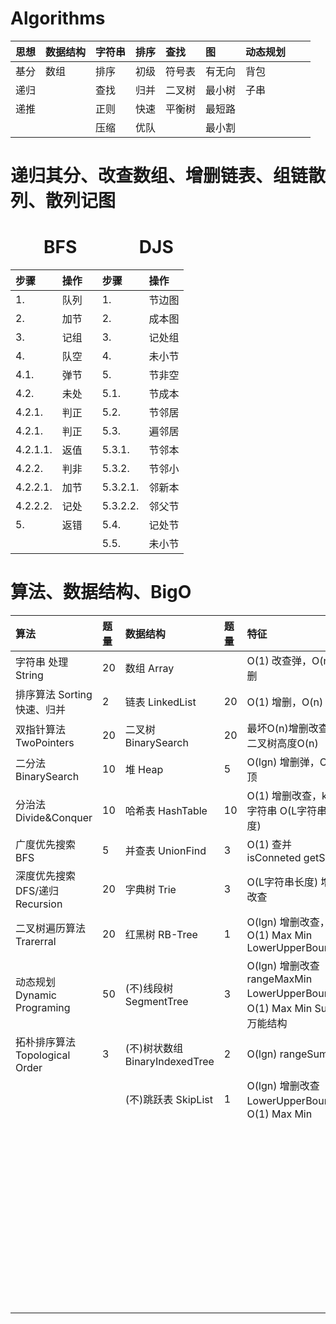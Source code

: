 # Algorithms

| **思想** | **数据结构** | **字符串** | **排序** | **查找** | **图** | **动态规划** |  |  |
| :- | :- | :- | :- | :- | :- | :- | :- | :- |
| 基分 | 数组 | 排序 | 初级 | 符号表 | 有无向 | 背包 |  |  |
| 递归 |  | 查找 | 归并 | 二叉树 | 最小树 | 子串 |  |  |
| 递推 |  | 正则 | 快速 | 平衡树 | 最短路 |  |  |  |
|  |  | 压缩 | 优队 |  | 最小割 |  |  |  |

# 递归其分、改查数组、增删链表、组链散列、散列记图

# &nbsp; &nbsp; &nbsp; &nbsp; BFS &nbsp; &nbsp; &nbsp; &nbsp; &nbsp; &nbsp; &nbsp; DJS

| **步骤** | **操作** |  | **步骤** | **操作** |
| :- | :- | :- | :- | :- |
| 1. | 队列 |  | 1. | 节边图 |
| 2. | 加节 |  | 2. | 成本图 |
| 3. | 记组 |  | 3. | 记处组 |
| 4. | 队空 |  | 4. | 未小节 |
| 4.1. | 弹节 |  | 5. | 节非空 |
| 4.2. | 未处 |  | 5.1. | 节成本 |
| 4.2.1. | 判正 |  | 5.2. | 节邻居 |
| 4.2.1. | 判正 |  | 5.3. | 遍邻居 |
| 4.2.1.1. | 返值 |  | 5.3.1. | 节邻本 |
| 4.2.2. | 判非 |  | 5.3.2. | 节邻小 |
| 4.2.2.1. | 加节 |  | 5.3.2.1. | 邻新本 |
| 4.2.2.2. | 记处 |  | 5.3.2.2. | 邻父节 |
| 5. | 返错 |  | 5.4. | 记处节 |
|  |  |  | 5.5. | 未小节 |

# 算法、数据结构、BigO

| 算法 | 题量 | 数据结构 | 题量 | 特征 |  | BigO | 概率 |
| :- | :- | :- | :- | :- | :- | :- | :- |
| 字符串 处理String | 20 | 数组 Array |  | O(1) 改查弹，O(n) 增删 |  | O(1) |  | 数学题 |
| 排序算法 Sorting 快速、归并 | 2 | 链表 LinkedList | 20 | O(1) 增删，O(n) 改查 |  | O(lgn) | 90% | 二分法 |
| 双指针算法 TwoPointers | 20 | 二叉树 BinarySearch | 20 | 最坏O(n)增删改查，二叉树高度O(n) |  |  | 10% | 信增法(每次x2)，快速幂(求x^n)，欧几里得算法(求最大公约数) |
| 二分法 BinarySearch | 10 | 堆 Heap | 5 | O(lgn) 增删弹，O(1) 顶 |  | O(vn) | 99% | 因数分解 Factoriztion |
| 分治法 Divide&Conquer | 10 | 哈希表 HashTable | 10 | O(1) 增删改查，key字符串 O(L字符串长度) |  |  | 1% | 分块检索(n区间)vn个vn大小区间 区间单独维护统计数据 |
| 广度优先搜索 BFS | 5 | 并查表 UnionFind | 3 | O(1) 查并 isConneted getSize |  | O(n) | 50% | 双指针 TwoPointers(同相背向 合并) |
| 深度优先搜索 DFS/递归 Recursion | 20 | 字典树 Trie | 3 | O(L字符串长度) 增删改查 |  |  | 20% | 二叉树遍历 BinaryTree，分治 Divide&Conquer |
| 二叉树遍历算法 Trarerral | 20 | 红黑树 RB-Tree | 1 | O(lgn) 增删改查，O(1) Max Min LowerUpperBound |  |  | 10% | n次O(1)操作 每次操作O(1) 数据结构(HashMap UnionFind) |
| 动态规划 Dynamic Programing | 50 | (不)线段树 SegmentTree | 3 | O(lgn) 增删改查 rangeMaxMin LowerUpperBound，O(1) Max Min Sum，万能结构 |  |  | 10% | 单调栈 MonotonicStack，单调队列 MonotonicQueue |
| 拓朴排序算法 Topological Order | 3 | (不)树状数组 BinaryIndexedTree | 2 | O(lgn) rangeSum |  |  | 10% | 枚举法 Enumeration(for循环数组) |
|  |  | (不)跳跃表 SkipList | 1 | O(lgn) 增删改查 LowerUpperBound，O(1) Max Min |  | O(nlgn) | 60% | n次O(lgn)操作，lgn二分法，lgn数据结构 |
|  |  |  |  |  |  |  | 20% | lgn次O(n)操作，二分答案 O(n)时间检测答案偏大偏小 |
|  |  |  |  |  |  |  | 20% | 排序 + O(n)，O(nlogn)算法 |
|  |  |  |  |  |  | O(nlgk) | 50% | n次O(lgk)操作 |
|  |  |  |  |  |  |  | 50% | 类归并排序，分治k区间 每层O(n) lgk层 |
|  |  |  |  |  |  | O(n+m)点边 | 100% | BFS |
|  |  |  |  |  |  | O(n^2) O(n^3)... | 50% | O(n)枚举某参数 降维后用其他算法 |
|  |  |  |  |  |  |  | 30% | 动态规划 |
|  |  |  |  |  |  |  | 20% | nm矩阵，BFS |
|  |  |  |  |  |  | O(2^n) | 100% | 组合，深度优先搜索 |
|  |  |  |  |  |  | O(n!) | 100% | 排列，深度优先搜索 |
